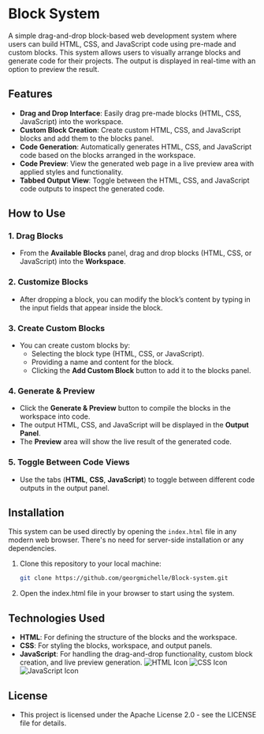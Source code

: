 # Block System

A simple drag-and-drop block-based web development system where users can build HTML, CSS, and JavaScript code using pre-made and custom blocks. This system allows users to visually arrange blocks and generate code for their projects. The output is displayed in real-time with an option to preview the result.

## Features

- **Drag and Drop Interface**: Easily drag pre-made blocks (HTML, CSS, JavaScript) into the workspace.
- **Custom Block Creation**: Create custom HTML, CSS, and JavaScript blocks and add them to the blocks panel.
- **Code Generation**: Automatically generates HTML, CSS, and JavaScript code based on the blocks arranged in the workspace.
- **Code Preview**: View the generated web page in a live preview area with applied styles and functionality.
- **Tabbed Output View**: Toggle between the HTML, CSS, and JavaScript code outputs to inspect the generated code.

## How to Use

### 1. Drag Blocks
- From the **Available Blocks** panel, drag and drop blocks (HTML, CSS, or JavaScript) into the **Workspace**.

### 2. Customize Blocks
- After dropping a block, you can modify the block’s content by typing in the input fields that appear inside the block.

### 3. Create Custom Blocks
- You can create custom blocks by:
  - Selecting the block type (HTML, CSS, or JavaScript).
  - Providing a name and content for the block.
  - Clicking the **Add Custom Block** button to add it to the blocks panel.

### 4. Generate & Preview
- Click the **Generate & Preview** button to compile the blocks in the workspace into code.
- The output HTML, CSS, and JavaScript will be displayed in the **Output Panel**.
- The **Preview** area will show the live result of the generated code.

### 5. Toggle Between Code Views
- Use the tabs (**HTML**, **CSS**, **JavaScript**) to toggle between different code outputs in the output panel.

## Installation

This system can be used directly by opening the `index.html` file in any modern web browser. There's no need for server-side installation or any dependencies.

1. Clone this repository to your local machine:
   ```bash
   git clone https://github.com/georgmichelle/Block-system.git


2. Open the index.html file in your browser to start using the system.



## Technologies Used

- **HTML**: For defining the structure of the blocks and the workspace.
- **CSS**: For styling the blocks, workspace, and output panels.
- **JavaScript**: For handling the drag-and-drop functionality, custom block creation, and live preview generation.
 ![HTML Icon](https://img.icons8.com/color/48/000000/html-5.png)  ![CSS Icon](https://img.icons8.com/color/48/000000/css3.png)  ![JavaScript Icon](https://img.icons8.com/color/48/000000/javascript.png) 

## License

- This project is licensed under the Apache License 2.0 - see the LICENSE file for details.
